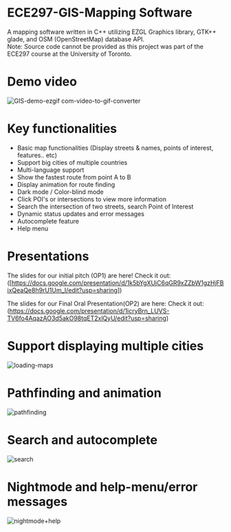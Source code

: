 # ECE297-GIS-Mapping Software
A mapping software written in C++ utilizing EZGL Graphics library, GTK++ glade, and OSM (OpenStreetMap) database API.  
Note: Source code cannot be provided as this project was part of the ECE297 course at the University of Toronto.

# Demo video
![GIS-demo-ezgif com-video-to-gif-converter](https://github.com/user-attachments/assets/1509b764-444d-427b-abc2-e74efd9beecf)

# Key functionalities
- Basic map functionalities (Display streets & names, points of interest, features.. etc)
- Support big cities of multiple countries
- Multi-language support
- Show the fastest route from point A to B
- Display animation for route finding
- Dark mode / Color-blind mode
- Click POI's or intersections to view more information
- Search the intersection of two streets, search Point of Interest
- Dynamic status updates and error messages
- Autocomplete feature
- Help menu

# Presentations
The slides for our initial pitch (OP1) are here! Check it out:  ([https://docs.google.com/presentation/d/1k5bYgXUjC6qGR9xZZbW1gzHjFBixQeaQe8h9rU1Um_I/edit?usp=sharing])

The slides for our Final Oral Presentation(OP2) are here: Check it out:  
(https://docs.google.com/presentation/d/1icryBrn_LUVS-TV6fo4AqazAO3d5akO98tqET2xlQyU/edit?usp=sharing)


# Support displaying multiple cities
![loading-maps](https://github.com/user-attachments/assets/edf6b859-a5fb-4960-a7a1-d593ad5600e7)

# Pathfinding and animation
![pathfinding](https://github.com/user-attachments/assets/3f05730b-52cc-407a-81d8-3075a19e17af)

# Search and autocomplete
![search](https://github.com/user-attachments/assets/9460e57f-3ba0-4e5b-b9a1-a59896581387)

# Nightmode and help-menu/error messages
![nightmode+help](https://github.com/user-attachments/assets/02238e91-cf8f-46b4-bf45-95e977083afd)

